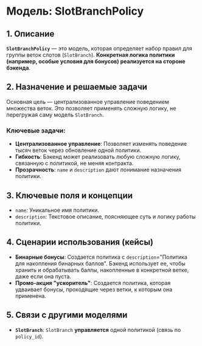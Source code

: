 # Модель: SlotBranchPolicy

## 1. Описание

**`SlotBranchPolicy`** — это модель, которая определяет набор правил для группы веток слотов (`SlotBranch`). **Конкретная логика политики (например, особые условия для бонусов) реализуется на стороне бэкенда**.

## 2. Назначение и решаемые задачи

Основная цель — централизованное управление поведением множества веток. Это позволяет применять сложную логику, не перегружая саму модель `SlotBranch`.

### Ключевые задачи:
- **Централизованное управление**: Позволяет изменять поведение тысяч веток через обновление одной политики.
- **Гибкость**: Бэкенд может реализовать любую сложную логику, связанную с политикой, не меняя контракта.
- **Прозрачность**: `name` и `description` дают понимание назначения политики.

## 3. Ключевые поля и концепции

- `name`: Уникальное имя политики.
- `description`: Текстовое описание, поясняющее суть и логику работы политики.

## 4. Сценарии использования (кейсы)

- **Бинарные бонусы**: Создается политика с `description`="Политика для накопления бинарных баллов". Бэкенд использует ее, чтобы хранить и обрабатывать баллы, накопленные в конкретной ветке, даже если она пуста.
- **Промо-акция "ускоритель"**: Создается политика, которая удваивает бонусы, проходящие через ветки, к которым она применена.

## 5. Связи с другими моделями

- **`SlotBranch`**: `SlotBranch` **управляется** одной политикой (связь по `policy_id`).
